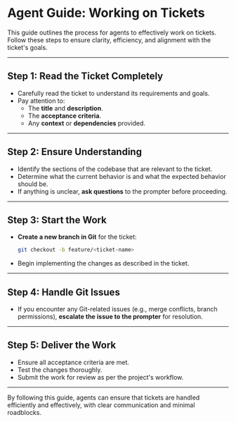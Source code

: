# Agent Guide: Working on Tickets

This guide outlines the process for agents to effectively work on tickets. Follow these steps to ensure clarity, efficiency, and alignment with the ticket's goals.

---

## Step 1: Read the Ticket Completely

- Carefully read the ticket to understand its requirements and goals.
- Pay attention to:
  - The **title** and **description**.
  - The **acceptance criteria**.
  - Any **context** or **dependencies** provided.

---

## Step 2: Ensure Understanding

- Identify the sections of the codebase that are relevant to the ticket.
- Determine what the current behavior is and what the expected behavior should be.
- If anything is unclear, **ask questions** to the prompter before proceeding.

---

## Step 3: Start the Work

- **Create a new branch in Git** for the ticket:
  ```bash
  git checkout -b feature/<ticket-name>
  ```
- Begin implementing the changes as described in the ticket.

---

## Step 4: Handle Git Issues

- If you encounter any Git-related issues (e.g., merge conflicts, branch permissions), **escalate the issue to the prompter** for resolution.

---

## Step 5: Deliver the Work

- Ensure all acceptance criteria are met.
- Test the changes thoroughly.
- Submit the work for review as per the project's workflow.

---

By following this guide, agents can ensure that tickets are handled efficiently and effectively, with clear communication and minimal roadblocks.
